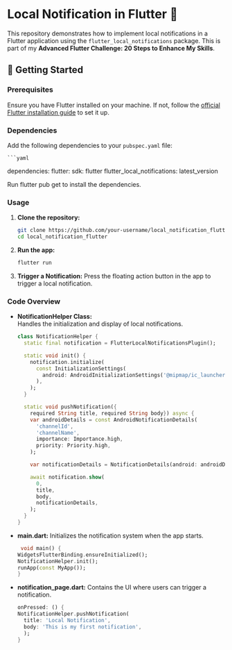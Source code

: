 # Local Notification in Flutter 🚀

This repository demonstrates how to implement local notifications in a Flutter application using the `flutter_local_notifications` package. This is part of my **Advanced Flutter Challenge: 20 Steps to Enhance My Skills**.

## 🚀 Getting Started

### Prerequisites

Ensure you have Flutter installed on your machine. If not, follow the [official Flutter installation guide](https://flutter.dev/docs/get-started/install) to set it up.

### Dependencies
   Add the following dependencies to your `pubspec.yaml` file:
   
    ```yaml

 dependencies:
   flutter:
     sdk: flutter
   flutter_local_notifications: latest_version

Run flutter pub get to install the dependencies.

### Usage

1. **Clone the repository:**

   ```bash
   git clone https://github.com/your-username/local_notification_flutter.git
   cd local_notification_flutter

2. **Run the app:**

      ```bash
      flutter run

3. **Trigger a Notification:**
  Press the floating action button in the app to trigger a local notification.

### Code Overview

- **NotificationHelper Class:**  
  Handles the initialization and display of local notifications.

  ```dart
  class NotificationHelper {
    static final notification = FlutterLocalNotificationsPlugin();

    static void init() {
      notification.initialize(
        const InitializationSettings(
          android: AndroidInitializationSettings('@mipmap/ic_launcher'),
        ),
      );
    }

    static void pushNotification({
      required String title, required String body}) async {
      var androidDetails = const AndroidNotificationDetails(
        'channelId',
        'channelName',
        importance: Importance.high,
        priority: Priority.high,
      );

      var notificationDetails = NotificationDetails(android: androidDetails);

      await notification.show(
        0,
        title,
        body,
        notificationDetails,
      );
    }
  }

- **main.dart:**
  Initializes the notification system when the app starts.

    ```dart
     void main() {
  WidgetsFlutterBinding.ensureInitialized();
  NotificationHelper.init();
  runApp(const MyApp());
  }

- **notification_page.dart:**
  Contains the UI where users can trigger a notification.

  ```dart
  onPressed: () {
  NotificationHelper.pushNotification(
    title: 'Local Notification',
    body: 'This is my first notification',
    );
  }
